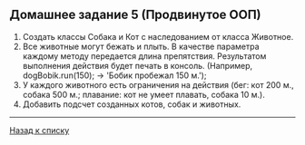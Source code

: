 ## Домашнее задание 5 (Продвинутое ООП)

1. Создать классы Собака и Кот с наследованием от класса Животное.
2. Все животные могут бежать и плыть. В качестве параметра каждому методу передается длина препятствия. Результатом выполнения действия будет печать в консоль. (Например, dogBobik.run(150); -> 'Бобик пробежал 150 м.');
3. У каждого животного есть ограничения на действия (бег: кот 200 м., собака 500 м.; плавание: кот не умеет плавать, собака 10 м.).
4. Добавить подсчет созданных котов, собак и животных.
_____
[Назад к списку](https://github.com/asmuz/GB_JavaAndroid/tree/master/src/main/java)
